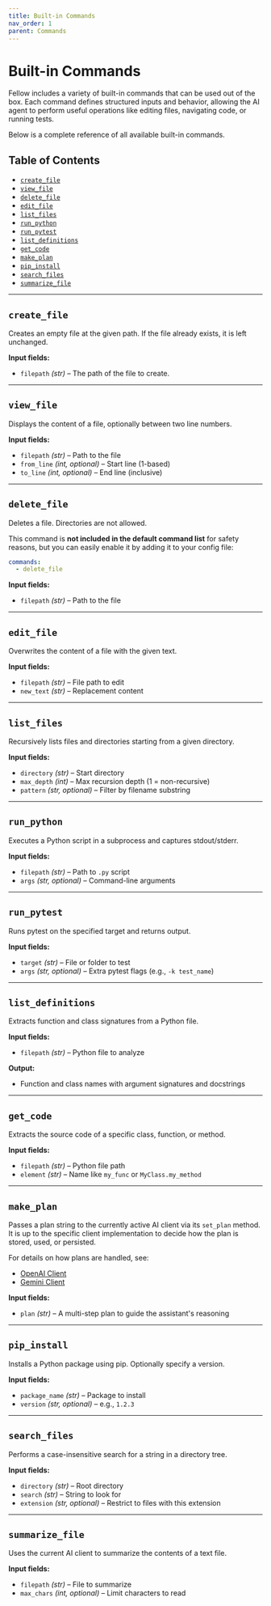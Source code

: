```yaml
---
title: Built-in Commands
nav_order: 1
parent: Commands
---
```


# Built-in Commands

Fellow includes a variety of built-in commands that can be used out of the box. Each command defines structured inputs and behavior, allowing the AI agent to perform useful operations like editing files, navigating code, or running tests.

Below is a complete reference of all available built-in commands.

## Table of Contents

- [`create_file`](#create_file)
- [`view_file`](#view_file)
- [`delete_file`](#delete_file)
- [`edit_file`](#edit_file)
- [`list_files`](#list_files)
- [`run_python`](#run_python)
- [`run_pytest`](#run_pytest)
- [`list_definitions`](#list_definitions)
- [`get_code`](#get_code)
- [`make_plan`](#make_plan)
- [`pip_install`](#pip_install)
- [`search_files`](#search_files)
- [`summarize_file`](#summarize_file)


---

## `create_file`

Creates an empty file at the given path. If the file already exists, it is left unchanged.

**Input fields:**
- `filepath` *(str)* – The path of the file to create.

---

## `view_file`

Displays the content of a file, optionally between two line numbers.

**Input fields:**
- `filepath` *(str)* – Path to the file  
- `from_line` *(int, optional)* – Start line (1-based)  
- `to_line` *(int, optional)* – End line (inclusive)

---

## `delete_file`

Deletes a file. Directories are not allowed.  

This command is **not included in the default command list** for safety reasons, but you can easily enable it by adding it to your config file:

```yml
commands:
  - delete_file
```

**Input fields:**
- `filepath` *(str)* – Path to the file

---

## `edit_file`

Overwrites the content of a file with the given text.

**Input fields:**
- `filepath` *(str)* – File path to edit  
- `new_text` *(str)* – Replacement content

---

## `list_files`

Recursively lists files and directories starting from a given directory.

**Input fields:**
- `directory` *(str)* – Start directory  
- `max_depth` *(int)* – Max recursion depth (1 = non-recursive)  
- `pattern` *(str, optional)* – Filter by filename substring

---

## `run_python`

Executes a Python script in a subprocess and captures stdout/stderr.

**Input fields:**
- `filepath` *(str)* – Path to `.py` script  
- `args` *(str, optional)* – Command-line arguments

---

## `run_pytest`

Runs pytest on the specified target and returns output.

**Input fields:**
- `target` *(str)* – File or folder to test  
- `args` *(str, optional)* – Extra pytest flags (e.g., `-k test_name`)

---

## `list_definitions`

Extracts function and class signatures from a Python file.

**Input fields:**
- `filepath` *(str)* – Python file to analyze

**Output:**
- Function and class names with argument signatures and docstrings

---

## `get_code`

Extracts the source code of a specific class, function, or method.

**Input fields:**
- `filepath` *(str)* – Python file path  
- `element` *(str)* – Name like `my_func` or `MyClass.my_method`

---

## `make_plan`

Passes a plan string to the currently active AI client via its `set_plan` method.  
It is up to the specific client implementation to decide how the plan is stored, used, or persisted.

For details on how plans are handled, see:

- [OpenAI Client](/fellow/clients/openai)
- [Gemini Client](/fellow/clients/gemini)

**Input fields:**
- `plan` *(str)* – A multi-step plan to guide the assistant's reasoning

---

## `pip_install`

Installs a Python package using pip. Optionally specify a version.

**Input fields:**
- `package_name` *(str)* – Package to install  
- `version` *(str, optional)* – e.g., `1.2.3`

---

## `search_files`

Performs a case-insensitive search for a string in a directory tree.

**Input fields:**
- `directory` *(str)* – Root directory  
- `search` *(str)* – String to look for  
- `extension` *(str, optional)* – Restrict to files with this extension

---

## `summarize_file`

Uses the current AI client to summarize the contents of a text file.

**Input fields:**
- `filepath` *(str)* – File to summarize  
- `max_chars` *(int, optional)* – Limit characters to read
